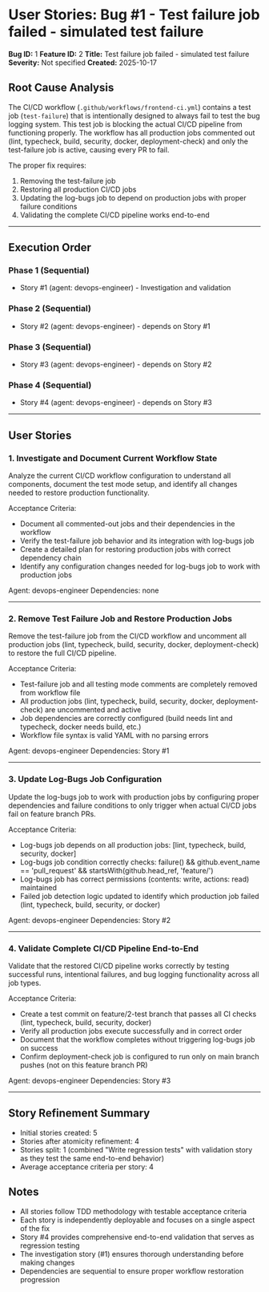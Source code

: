 # User Stories: Bug #1 - Test failure job failed - simulated test failure

**Bug ID:** 1
**Feature ID:** 2
**Title:** Test failure job failed - simulated test failure
**Severity:** Not specified
**Created:** 2025-10-17

## Root Cause Analysis

The CI/CD workflow (`.github/workflows/frontend-ci.yml`) contains a test job (`test-failure`) that is intentionally designed to always fail to test the bug logging system. This test job is blocking the actual CI/CD pipeline from functioning properly. The workflow has all production jobs commented out (lint, typecheck, build, security, docker, deployment-check) and only the test-failure job is active, causing every PR to fail.

The proper fix requires:
1. Removing the test-failure job
2. Restoring all production CI/CD jobs
3. Updating the log-bugs job to depend on production jobs with proper failure conditions
4. Validating the complete CI/CD pipeline works end-to-end

---

## Execution Order

### Phase 1 (Sequential)
- Story #1 (agent: devops-engineer) - Investigation and validation

### Phase 2 (Sequential)
- Story #2 (agent: devops-engineer) - depends on Story #1

### Phase 3 (Sequential)
- Story #3 (agent: devops-engineer) - depends on Story #2

### Phase 4 (Sequential)
- Story #4 (agent: devops-engineer) - depends on Story #3

---

## User Stories

### 1. Investigate and Document Current Workflow State

Analyze the current CI/CD workflow configuration to understand all components, document the test mode setup, and identify all changes needed to restore production functionality.

Acceptance Criteria:
- Document all commented-out jobs and their dependencies in the workflow
- Verify the test-failure job behavior and its integration with log-bugs job
- Create a detailed plan for restoring production jobs with correct dependency chain
- Identify any configuration changes needed for log-bugs job to work with production jobs

Agent: devops-engineer
Dependencies: none

---

### 2. Remove Test Failure Job and Restore Production Jobs

Remove the test-failure job from the CI/CD workflow and uncomment all production jobs (lint, typecheck, build, security, docker, deployment-check) to restore the full CI/CD pipeline.

Acceptance Criteria:
- Test-failure job and all testing mode comments are completely removed from workflow file
- All production jobs (lint, typecheck, build, security, docker, deployment-check) are uncommented and active
- Job dependencies are correctly configured (build needs lint and typecheck, docker needs build, etc.)
- Workflow file syntax is valid YAML with no parsing errors

Agent: devops-engineer
Dependencies: Story #1

---

### 3. Update Log-Bugs Job Configuration

Update the log-bugs job to work with production jobs by configuring proper dependencies and failure conditions to only trigger when actual CI/CD jobs fail on feature branch PRs.

Acceptance Criteria:
- Log-bugs job depends on all production jobs: [lint, typecheck, build, security, docker]
- Log-bugs job condition correctly checks: failure() && github.event_name == 'pull_request' && startsWith(github.head_ref, 'feature/')
- Log-bugs job has correct permissions (contents: write, actions: read) maintained
- Failed job detection logic updated to identify which production job failed (lint, typecheck, build, security, or docker)

Agent: devops-engineer
Dependencies: Story #2

---

### 4. Validate Complete CI/CD Pipeline End-to-End

Validate that the restored CI/CD pipeline works correctly by testing successful runs, intentional failures, and bug logging functionality across all job types.

Acceptance Criteria:
- Create a test commit on feature/2-test branch that passes all CI checks (lint, typecheck, build, security, docker)
- Verify all production jobs execute successfully and in correct order
- Document that the workflow completes without triggering log-bugs job on success
- Confirm deployment-check job is configured to run only on main branch pushes (not on this feature branch PR)

Agent: devops-engineer
Dependencies: Story #3

---

## Story Refinement Summary

- Initial stories created: 5
- Stories after atomicity refinement: 4
- Stories split: 1 (combined "Write regression tests" with validation story as they test the same end-to-end behavior)
- Average acceptance criteria per story: 4

## Notes

- All stories follow TDD methodology with testable acceptance criteria
- Each story is independently deployable and focuses on a single aspect of the fix
- Story #4 provides comprehensive end-to-end validation that serves as regression testing
- The investigation story (#1) ensures thorough understanding before making changes
- Dependencies are sequential to ensure proper workflow restoration progression

